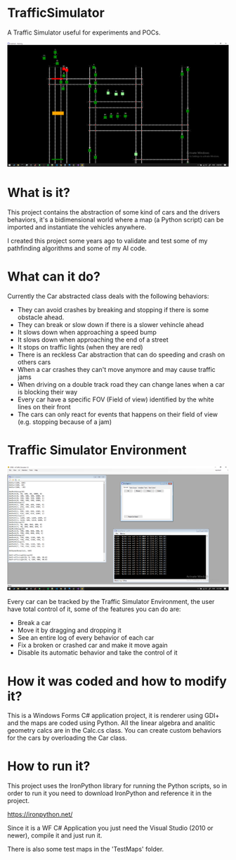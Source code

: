 # TrafficSimulator

A Traffic Simulator useful for experiments and POCs.

![alt text](Screenshots/Screenshot_1.png)

# What is it?

This project contains the abstraction of some kind of cars and the drivers behaviors, it's a bidimensional world where 
a map (a Python script) can be imported and instantiate the vehicles anywhere.

I created this project some years ago to validate and test some of my pathfinding algorithms and some of my AI code.

# What can it do?
Currently the Car abstracted class deals with the following behaviors:

- They can avoid crashes by breaking and stopping if there is some obstacle ahead.
- They can break or slow down if there is a slower vehincle ahead
- It slows down when approaching a speed bump
- It slows down when approaching the end of a street
- It stops on traffic lights (when they are red)
- There is an reckless Car abstraction that can do speeding and crash on others cars
- When a car crashes they can't move anymore and may cause traffic jams
- When driving on a double track road they can change lanes when a car is blocking their way
- Every car have a specific FOV (Field of view) identified by the white lines on their front
- The cars can only react for events that happens on their field of view (e.g. stopping because of a jam)

# Traffic Simulator Environment

![alt text](Screenshots/Screenshot_2.png)

Every car can be tracked by the Traffic Simulator Environment, the user have total control of it, some of the features
you can do are:

- Break a car
- Move it by dragging and dropping it
- See an entire log of every behavior of each car
- Fix a broken or crashed car and make it move again
- Disable its automatic behavior and take the control of it

# How it was coded and how to modify it?

This is a Windows Forms C# application project, it is renderer using GDI+ and the maps are coded using Python.
All the linear algebra and analitic geometry calcs are in the Calc.cs class.
You can create custom behaviors for the cars by overloading the Car class.

# How to run it?

This project uses the IronPython library for running the Python scripts, so in order to run it you need to download
IronPython and reference it in the project.

https://ironpython.net/

Since it is a WF C# Application you just need the Visual Studio (2010 or newer), compile it and just run it.

There is also some test maps in the 'TestMaps' folder.
